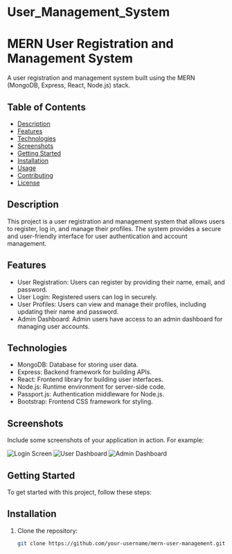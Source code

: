 # User_Management_System
# MERN User Registration and Management System

A user registration and management system built using the MERN (MongoDB, Express, React, Node.js) stack.

## Table of Contents

- [Description](#description)
- [Features](#features)
- [Technologies](#technologies)
- [Screenshots](#screenshots)
- [Getting Started](#getting-started)
- [Installation](#installation)
- [Usage](#usage)
- [Contributing](#contributing)
- [License](#license)

## Description

This project is a user registration and management system that allows users to register, log in, and manage their profiles. The system provides a secure and user-friendly interface for user authentication and account management.

## Features

- User Registration: Users can register by providing their name, email, and password.
- User Login: Registered users can log in securely.
- User Profiles: Users can view and manage their profiles, including updating their name and password.
- Admin Dashboard: Admin users have access to an admin dashboard for managing user accounts.

## Technologies

- MongoDB: Database for storing user data.
- Express: Backend framework for building APIs.
- React: Frontend library for building user interfaces.
- Node.js: Runtime environment for server-side code.
- Passport.js: Authentication middleware for Node.js.
- Bootstrap: Frontend CSS framework for styling.

## Screenshots

Include some screenshots of your application in action. For example:

![Login Screen](/screenshots/login.png)
![User Dashboard](/screenshots/dashboard.png)
![Admin Dashboard](/screenshots/admin-dashboard.png)

## Getting Started

To get started with this project, follow these steps:

## Installation

1. Clone the repository:

   ```bash
   git clone https://github.com/your-username/mern-user-management.git
